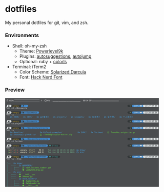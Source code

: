 # dotfiles
My personal dotfiles for git, vim, and zsh.

### Environments

- Shell: oh-my-zsh
  - Theme: [Powerlevel9k](https://github.com/Powerlevel9k/powerlevel9k)
  - Plugins: [autosuggestions](https://github.com/zsh-users/zsh-autosuggestions), [autojump](autojump)
  - Optional: ruby + [colorls](https://github.com/athityakumar/colorls)
- Terminal: iTerm2
  - Color Scheme: [Solarized Darcula](https://github.com/rickhanlonii/Solarized-Darcula)
  - Font: [Hack Nerd Font](https://www.nerdfonts.com/)


### Preview

![terminal](./img/terminal.png)
